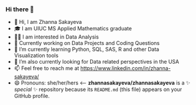 ### Hi there 👋

- 👋 Hi, I am Zhanna Sakayeva
- 🎓 I am UIUC MS Applied Mathematics graduate
- 👩‍💻 I am interested in Data Analysis
- 🔭 Currently working on Data Projects and Coding Questions
- 🌱 I’m currently learning Python, SQL, SAS, R and other Data Visualization tools
- 👯 I’m also currently looking for Data related perspectives in the USA
- 📫 Feel free to reach me at https://www.linkedin.com/in/zhanna-sakayeva/
- 😄 Pronouns: she/her/hers
<--
**zhannasakayeva/zhannasakayeva** is a ✨ _special_ ✨ repository because its `README.md` (this file) appears on your GitHub profile.



